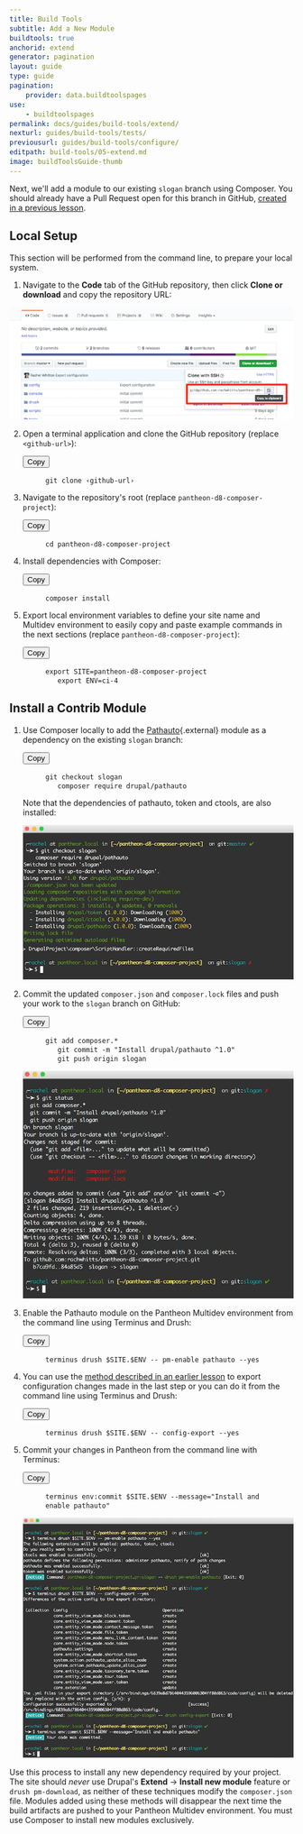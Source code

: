 ```yaml
---
title: Build Tools
subtitle: Add a New Module
buildtools: true
anchorid: extend
generator: pagination
layout: guide
type: guide
pagination:
    provider: data.buildtoolspages
use:
    - buildtoolspages
permalink: docs/guides/build-tools/extend/
nexturl: guides/build-tools/tests/
previousurl: guides/build-tools/configure/
editpath: build-tools/05-extend.md
image: buildToolsGuide-thumb
---
```

Next, we'll add a module to our existing `slogan` branch using Composer. You should already have a Pull Request open for this branch in GitHub, [created in a previous lesson](/docs/guides/build-tools/new-pr/).

## Local Setup
This section will be performed from the command line, to prepare your local system.

1. Navigate to the **Code** tab of the GitHub repository, then click **Clone or download** and copy the repository URL:

  ![Clone repository](/source/docs/assets/images/pr-workflow/clone.png)

2. Open a terminal application and clone the GitHub repository (replace `<github-url>`):

    <div class="copy-snippet">
      <button class="btn btn-default btn-clippy" data-clipboard-target="#git-clone">Copy</button>
      <figure><pre id="git-clone"><code class="command bash" data-lang="bash">git clone &lsaquo;github-url&rsaquo;</code></pre></figure>
    </div>

3. Navigate to the repository's root (replace `pantheon-d8-composer-project`):

    <div class="copy-snippet">
      <button class="btn btn-default btn-clippy" data-clipboard-target="#cd-project">Copy</button>
      <figure><pre id="cd-project"><code class="command bash" data-lang="bash">cd pantheon-d8-composer-project</code></pre></figure>
    </div>

4. Install dependencies with Composer:

    <div class="copy-snippet">
      <button class="btn btn-default btn-clippy" data-clipboard-target="#composer-install">Copy</button>
      <figure><pre id="composer-install"><code class="command bash" data-lang="bash">composer install</code></pre></figure>
    </div>

5. Export local environment variables to define your site name and Multidev environment to easily copy and paste example commands in the next sections (replace `pantheon-d8-composer-project`):

    <div class="copy-snippet">
      <button class="btn btn-default btn-clippy" data-clipboard-target="#export-var1">Copy</button>
      <figure><pre id="export-var1"><code class="command bash" data-lang="bash">export SITE=pantheon-d8-composer-project
      export ENV=ci-4</code></pre></figure>
    </div>

## Install a Contrib Module
1. Use Composer locally to add the [Pathauto](https://www.drupal.org/project/pathauto){.external} module as a dependency on the existing `slogan` branch:

    <div class="copy-snippet">
      <button class="btn btn-default btn-clippy" data-clipboard-target="#pathauto">Copy</button>
      <figure><pre id="pathauto"><code class="command bash" data-lang="bash">git checkout slogan
      composer require drupal/pathauto</code></pre></figure>
    </div>

    Note that the dependencies of pathauto, token and ctools, are also installed:

    ![Composer require pathauto](/source/docs/assets/images/pr-workflow/composer-require-pathauto.png)

2. Commit the updated `composer.json` and `composer.lock` files and push your work to the `slogan` branch on GitHub:

    <div class="copy-snippet">
      <button class="btn btn-default btn-clippy" data-clipboard-target="#pathauto-git-commit-push">Copy</button>
      <figure><pre id="pathauto-git-commit-push"><code class="command bash" data-lang="bash">git add composer.*
      git commit -m "Install drupal/pathauto ^1.0"
      git push origin slogan</code></pre></figure>
    </div>

    ![Commit composer.json and composer.lock](/source/docs/assets/images/pr-workflow/commit-pathauto.png)

3. Enable the Pathauto module on the Pantheon Multidev environment from the command line using Terminus and Drush:

    <div class="copy-snippet">
      <button class="btn btn-default btn-clippy" data-clipboard-target="#pathauto-enable">Copy</button>
      <figure><pre id="pathauto-enable"><code class="command bash" data-lang="bash">terminus drush $SITE.$ENV -- pm-enable pathauto --yes</code></pre></figure>
    </div>

4. You can use the [method described in an earlier lesson](/docs/guides/build-tools/configure/) to export configuration changes made in the last step or you can do it from the command line using Terminus and Drush:

    <div class="copy-snippet">
      <button class="btn btn-default btn-clippy" data-clipboard-target="#pathauto-export-config">Copy</button>
      <figure><pre id="pathauto-export-config"><code class="command bash" data-lang="bash">terminus drush $SITE.$ENV -- config-export --yes</code></pre></figure>
    </div>


5. Commit your changes in Pantheon from the command line with Terminus:

    <div class="copy-snippet">
      <button class="btn btn-default btn-clippy" data-clipboard-target="#pathauto-export-config-commit">Copy</button>
      <figure><pre id="pathauto-export-config-commit"><code class="command bash" data-lang="bash">terminus env:commit $SITE.$ENV --message="Install and enable pathauto"</code></pre></figure>
    </div>

    ![enable export config and commit](/source/docs/assets/images/pr-workflow/export-module-enable-config.png)

Use this process to install any new dependency required by your project. The site should *never* use Drupal's **Extend** -> **Install new module** feature or `drush pm-download`, as neither of these techniques modify the `composer.json` file. Modules added using these methods will disappear the next time the build artifacts are pushed to your Pantheon Multidev environment. You must use Composer to install new modules exclusively.
